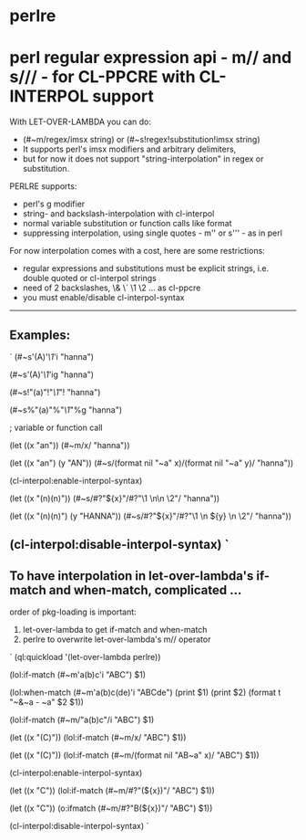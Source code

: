 perlre
======

# perl regular expression api - m// and s/// - for CL-PPCRE with CL-INTERPOL support


With LET-OVER-LAMBDA you can do:
- (#~m/regex/imsx string) or (#~s!regex!substitution!imsx string)
- It supports perl's imsx modifiers and arbitrary delimiters, 
- but for now it does not support "string-interpolation" in regex or substitution.


PERLRE supports: 
- perl's g modifier
- string- and backslash-interpolation with cl-interpol
- normal variable substitution or function calls like format
- suppressing interpolation, using single quotes - m'' or s''' - as in perl


For now interpolation comes with a cost, here are some restrictions:
- regular expressions and substitutions must be explicit strings, i.e. double quoted or cl-interpol strings
- need of 2 backslashes, \\& \\` \\1 \\2 ... as cl-ppcre
- you must enable/disable cl-interpol-syntax

------------
Examples:
------------
`
(#~s'(A)'*\1*'i "hanna")

(#~s'(A)'*\1*'ig "hanna")

(#~s!"(a)"!"*\\1*"! "hanna")

(#~s%"(a)"%"*\\1*"%g "hanna")

; variable or function call

(let ((x "an")) 
  (#~m/x/ "hanna"))

(let ((x "an")
      (y "AN"))
 (#~s/(format nil "~a" x)/(format nil "~a" y)/ "hanna"))


(cl-interpol:enable-interpol-syntax)

(let ((x "(n)(n)"))
 (#~s/#?"${x}"/#?"\\1 \n\n \\2"/ "hanna"))

(let ((x "(n)(n)")
      (y "HANNA"))
 (#~s/#?"${x}"/#?"\\1 \n ${y} \n \\2"/ "hanna"))

(cl-interpol:disable-interpol-syntax)
`
------------
To have interpolation in let-over-lambda's if-match and when-match, complicated ...
------------
order of pkg-loading is important: 
1. let-over-lambda to get if-match and when-match
2. perlre to overwrite let-over-lambda's m// operator

`
(ql:quickload '(let-over-lambda perlre))

(lol:if-match (#~m'a(b)c'i "ABC") $1)

(lol:when-match (#~m'a(b)c(de)'i "ABCde")
 (print $1)
 (print $2)
 (format t "~&~a - ~a" $2 $1))

(lol:if-match (#~m/"a(b)c"/i "ABC") $1)

(let ((x "(C)"))
  (lol:if-match (#~m/x/ "ABC") $1))

(let ((x "(C)"))
 (lol:if-match (#~m/(format nil "AB~a" x)/ "ABC") $1))

(cl-interpol:enable-interpol-syntax)

(let ((x "C"))
  (lol:if-match (#~m/#?"(${x})"/ "ABC") $1))

(let ((x "C"))
  (o:ifmatch (#~m/#?"B(${x})"/ "ABC") $1))

(cl-interpol:disable-interpol-syntax)
`
